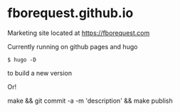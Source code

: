# fborequest.github.io

Marketing site located at https://fborequest.com

Currently running on github pages and hugo

`$ hugo -D`

to build a new version

Or!

make && git commit -a -m 'description' && make publish
